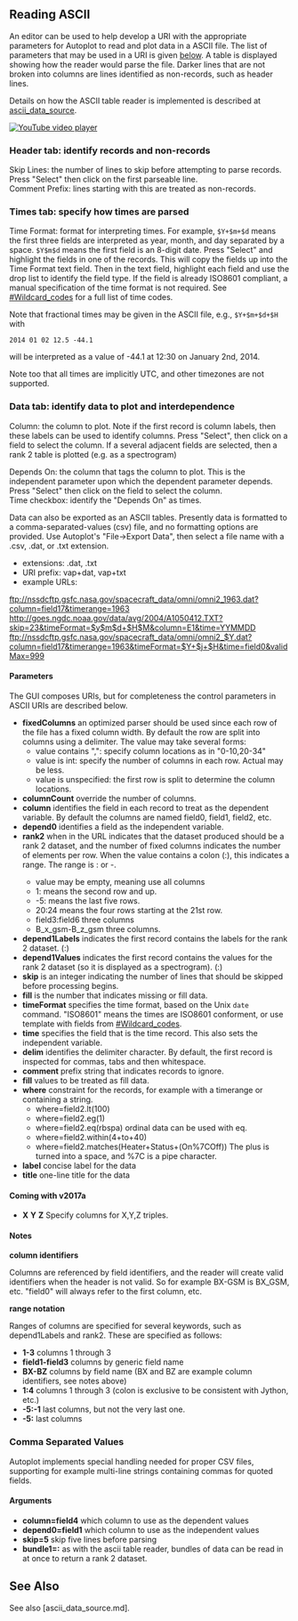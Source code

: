 ## Reading ASCII

An editor can be used to help develop a URI with the appropriate
parameters for Autoplot to read and plot data in a ASCII file. The list
of parameters that may be used in a URI is given
[below](#ascii-table "wikilink"). A table is displayed showing how the
reader would parse the file. Darker lines that are not broken into
columns are lines identified as non-records, such as header lines.

Details on how the ASCII table reader is implemented is described at
[ascii\_data\_source](ascii_data_source.md "wikilink").


[![YouTube video player](https://img.youtube.com/vi/TcR0jtxlWrw/0.jpg)](http://www.youtube.com/watch?v=TcR0jtxlWrw "YouTube video player")


### Header tab: identify records and non-records

Skip Lines: the number of lines to skip before attempting to parse
records. Press "Select" then click on the first parseable line.  
Comment Prefix: lines starting with this are treated as non-records.

### Times tab: specify how times are parsed

Time Format: format for interpreting times. For example, `$Y+$m+$d`
means the first three fields are interpreted as year, month, and day
separated by a space. `$Y$m$d` means the first field is an 8-digit date.
Press "Select" and highlight the fields in one of the records. This will
copy the fields up into the Time Format text field. Then in the text
field, highlight each field and use the drop list to identify the field
type. If the field is already ISO8601 compliant, a manual specification
of the time format is not required. See
[\#Wildcard\_codes](#wildcard-codes "wikilink") for a full list of time
codes.

Note that fractional times may be given in the ASCII file, e.g.,
`$Y+$m+$d+$H` with

```
2014 01 02 12.5 -44.1
```
will be interpreted as a value of -44.1 at 12:30 on January 2nd, 2014.

Note too that all times are implicitly UTC, and other timezones are not
supported.

### Data tab: identify data to plot and interdependence

Column: the column to plot. Note if the first record is column labels,
then these labels can be used to identify columns. Press "Select", then
click on a field to select the column. If a several adjacent fields are
selected, then a rank 2 table is plotted (e.g. as a spectrogram)

Depends On: the column that tags the column to plot. This is the
independent parameter upon which the dependent parameter depends. Press
"Select" then click on the field to select the column.  
Time checkbox: identify the "Depends On" as times.

Data can also be exported as an ASCII tables. Presently data is
formatted to a comma-separated-values (csv) file, and no formatting
options are provided. Use Autoplot's &quot;File&rarr;Export Data&quot;, then select a
file name with a .csv, .dat, or .txt extension.

  - extensions: .dat, .txt
  - URI prefix: vap+dat, vap+txt
  - example URLs:

<ftp://nssdcftp.gsfc.nasa.gov/spacecraft_data/omni/omni2_1963.dat?column=field17&timerange=1963>  
<http://goes.ngdc.noaa.gov/data/avg/2004/A1050412.TXT?skip=23&timeFormat=$y$m$d+$H$M&column=E1&time=YYMMDD>  
<ftp://nssdcftp.gsfc.nasa.gov/spacecraft_data/omni/omni2_$Y.dat?column=field17&timerange=1963&timeFormat=$Y+$j+$H&time=field0&validMax=999>

#### Parameters
The GUI composes URIs, but for completeness the control parameters in ASCII
URIs are described below.

  - **fixedColumns** an optimized parser should be used since each row
    of the file has a fixed column width. By default the row are split
    into columns using a delimiter. The value may take several forms:
      - value contains ",": specify column locations as in "0-10,20-34"
      - value is int: specify the number of columns in each row. Actual
        may be less.
      - value is unspecified: the first row is split to determine the
        column locations.
  - **columnCount** override the number of columns.
  - **column** identifies the field in each record to treat as the
    dependent variable. By default the columns are named field0, field1,
    field2, etc.
  - **depend0** identifies a field as the independent variable.
  - **rank2** when in the URL indicates that the dataset produced should
    be a rank 2 dataset, and the number of fixed columns indicates the
    number of elements per row. When the value contains a colon (:),
    this indicates a range. The range is
    <firstColumn>:<lastColumn exclusive> or
    <firstColumn>-<lastColumn inclusive>.
      - value may be empty, meaning use all columns
      - 1: means the second row and up.
      - \-5: means the last five rows.
      - 20:24 means the four rows starting at the 21st row.
      - field3:field6 three columns
      - B\_x\_gsm-B\_z\_gsm three columns.
  - **depend1Labels** indicates the first record contains the labels for
    the rank 2 dataset. (<firstColumn>:<lastColumn exclusive>)
  - **depend1Values** indicates the first record contains the values for
    the rank 2 dataset (so it is displayed as a spectrogram).
    (<firstColumn>:<lastColumn exclusive>)
  - **skip** is an integer indicating the number of lines that should be
    skipped before processing begins.
  - **fill** is the number that indicates missing or fill data.
  - **timeFormat** specifies the time format, based on the Unix `date`
    command. "ISO8601" means the times are ISO8601 conforment, or use
    template with fields from
    [\#Wildcard\_codes](#wildcard-codes "wikilink").
  - **time** specifies the field that is the time record. This also sets
    the independent variable.
  - **delim** identifies the delimiter character. By default, the first
    record is inspected for commas, tabs and then whitespace.
  - **comment** prefix string that indicates records to ignore.
  - **fill** values to be treated as fill data.
  - **where** constraint for the records, for example with a timerange
    or containing a string.
      - where=field2.lt(100)
      - where=field2.eg(1)
      - where=field2.eq(rbspa) ordinal data can be used with eq.
      - where=field2.within(4+to+40)
      - where=field2.matches(Heater+Status+(On%7COff)) The plus is
        turned into a space, and %7C is a pipe character.
  - **label** concise label for the data
  - **title** one-line title for the data

#### Coming with v2017a

  - **X** **Y** **Z** Specify columns for X,Y,Z triples.

#### Notes

**column identifiers**

Columns are referenced by field identifiers, and the reader will create
valid identifiers when the header is not valid. So for example BX-GSM is
BX\_GSM, etc. "field0" will always refer to the first column, etc.

**range notation**

Ranges of columns are specified for several keywords, such as
depend1Labels and rank2. These are specified as follows:

  - **1-3** columns 1 through 3
  - **field1-field3** columns by generic field name
  - **BX-BZ** columns by field name (BX and BZ are example column
    identifiers, see notes above)
  - **1:4** columns 1 through 3 (colon is exclusive to be consistent
    with Jython, etc.)
  - **-5:-1** last columns, but not the very last one.
  - **-5:** last columns

### Comma Separated Values

Autoplot implements special handling needed for proper CSV files,
supporting for example multi-line strings containing commas for quoted
fields.

#### Arguments

  - **column=field4** which column to use as the dependent values
  - **depend0=field1** which column to use as the independent values
  - **skip=5** skip five lines before parsing
  - **bundle1=:** as with the ascii table reader, bundles of data can be
    read in at once to return a rank 2 dataset.

## See Also
See also [ascii_data_source.md].